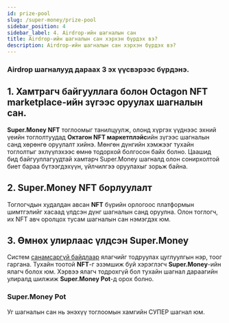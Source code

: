 ```yaml
---
id: prize-pool
slug: /super-money/prize-pool
sidebar_position: 4
sidebar_label: 4. Airdrop-ийн шагналын сан
title: Airdrop-ийн шагналын сан хэрхэн бүрдэх вэ?
description: Airdrop-ийн шагналын сан хэрхэн бүрдэх вэ?
---
```


### Airdrop шагналууд дараах 3 эх үүсвэрээс бүрдэнэ.

## 1. Хамтрагч байгууллага болон Octagon NFT marketplace-ийн зүгээс оруулах шагналын сан.

**Super.Money NFT** тоглоомыг танилцуулж, олонд хүргэх үүднээс эхний үеийн тоглолтуудад **Октагон NFT маркетплэйс**ийн зүгээс шагналын санд хөрөнгө оруулалт хийнэ. Мөнгөн дүнгийн хэмжээг тухайн тоглолтыг эхлүүлэхээс өмнө тодорхой болгосон байх болно.
    Цаашид бид байгууллагуудтай хамтарч Super.Money шагналд олон сонирхолтой биет бараа бүтээгдэхүүн, үйлчилгээ оруулахыг зорьж байна.

## 2. Super.Money NFT борлуулалт

Тоглогчдын худалдан авсан **NFT** бүрийн орлогоос платформын шимтгэлийг хасаад үлдсэн дүнг шагналын санд оруулна. Олон тоглогч, их NFT авч оролцох тусам шагналын сан нэмэгдэх юм.

## 3. Өмнөх улирлаас үлдсэн Super.Money

Систем [санамсаргүй байдлаар](https://docs.octagon.mn/docs/random) ялагчийг тодруулах цуглуулгын нэр, тоог гаргана. Тухайн тоотой **NFT**-г эзэмшиж буй хэрэглэгч **Super.Money**-ийн ялагч болох юм. Хэрвээ ялагч тодрохгүй бол тухайн шагнал дараагийн улиралд шилжиж **Super.Money Pot**-д орох болно.


### Super.Money Pot
Уг шагналын сан нь энэхүү тоглоомын хамгийн СУПЕР шагнал юм.